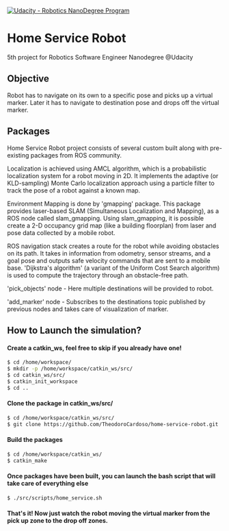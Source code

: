 [![Udacity - Robotics NanoDegree Program](https://s3-us-west-1.amazonaws.com/udacity-robotics/Extra+Images/RoboND_flag.png)](https://www.udacity.com/robotics)
# Home Service Robot

5th project for Robotics Software Engineer Nanodegree @Udacity

## Objective
Robot has to navigate on its own to a specific pose and picks up a virtual marker.
Later it has to navigate to destination pose and drops off the virtual marker.

## Packages
Home Service Robot project consists of several custom built along with pre-existing packages from ROS community.

Localization is achieved using AMCL algorithm, which is a probabilistic localization system for a robot moving in 2D. It implements the adaptive (or KLD-sampling) Monte Carlo localization approach using a particle filter to track the pose of a robot against a known map.


Environment Mapping is done by 'gmapping' package. This package provides laser-based SLAM (Simultaneous Localization and Mapping), as a ROS node called slam_gmapping. Using slam_gmapping, it is possible create a 2-D occupancy grid map (like a building floorplan) from laser and pose data collected by a mobile robot.


ROS navigation stack creates a route for the robot while avoiding obstacles on its path. It takes in information from odometry, sensor streams, and a goal pose and outputs safe velocity commands that are sent to a mobile base. 'Dijkstra's algorithm' (a variant of the Uniform Cost Search algorithm) is used to compute the trajectory through an obstacle-free path. 

'pick_objects' node - Here multiple destinations will be provided to robot.

'add_marker' node - Subscribes to the destinations topic published by previous nodes and takes care of visualization of marker.

## How to Launch the simulation?

#### Create a catkin_ws, feel free to skip if you already have one!
```sh
$ cd /home/workspace/
$ mkdir -p /home/workspace/catkin_ws/src/
$ cd catkin_ws/src/
$ catkin_init_workspace
$ cd ..
```

#### Clone the package in catkin_ws/src/
```sh
$ cd /home/workspace/catkin_ws/src/
$ git clone https://github.com/TheodoroCardoso/home-service-robot.git
```

#### Build the packages
```sh
$ cd /home/workspace/catkin_ws/ 
$ catkin_make
```

#### Once packages have been built, you can launch the bash script that will take care of everything else
```sh
$ ./src/scripts/home_service.sh
```

#### That's it! Now just watch the robot moving the virtual marker from the pick up zone to the drop off zones.
